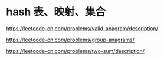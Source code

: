 # hash 表、映射、集合

https://leetcode-cn.com/problems/valid-anagram/description/

https://leetcode-cn.com/problems/group-anagrams/

https://leetcode-cn.com/problems/two-sum/description/
